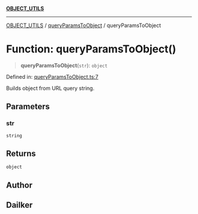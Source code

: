 [**OBJECT_UTILS**](../../README.md)

***

[OBJECT_UTILS](../../README.md) / [queryParamsToObject](../README.md) / queryParamsToObject

# Function: queryParamsToObject()

> **queryParamsToObject**(`str`): `object`

Defined in: [queryParamsToObject.ts:7](https://github.com/dailker/everyutil/blob/b3489bb6f319079994023a8bfde262e0cfc42fe7/src/object/queryParamsToObject.ts#L7)

Builds object from URL query string.

## Parameters

### str

`string`

## Returns

`object`

## Author

## Dailker
